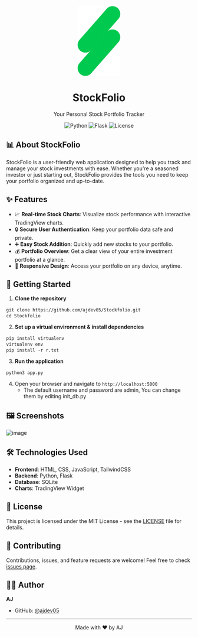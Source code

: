 <div align="center">
  <img src="static/imgs/stonkz.png" alt="StockFolio Logo" width=""/>
  <h1>StockFolio</h1>
  <p>Your Personal Stock Portfolio Tracker</p>
  
  ![Python](https://img.shields.io/badge/Python-v3.11+-blue.svg)
  ![Flask](https://img.shields.io/badge/Flask-v3.0+-green.svg)
  ![License](https://img.shields.io/badge/License-MIT-blue.svg)

</div>

## 📊 About StockFolio

StockFolio is a user-friendly web application designed to help you track and manage your stock investments with ease. Whether you're a seasoned investor or just starting out, StockFolio provides the tools you need to keep your portfolio organized and up-to-date.

## ✨ Features

- 📈 **Real-time Stock Charts**: Visualize stock performance with interactive TradingView charts.
- 🔒 **Secure User Authentication**: Keep your portfolio data safe and private.
- ➕ **Easy Stock Addition**: Quickly add new stocks to your portfolio.
- 💰 **Portfolio Overview**: Get a clear view of your entire investment portfolio at a glance.
- 📱 **Responsive Design**: Access your portfolio on any device, anytime.

## 🚀 Getting Started

1. **Clone the repository**
```
git clone https://github.com/ajdev05/Stockfolio.git
cd Stockfolio
```

2. **Set up a virtual environment & install dependencies**
```
pip install virtualenv
virtualenv env
pip install -r r.txt
```

3. **Run the application**
```
python3 app.py
```

4. Open your browser and navigate to `http://localhost:5000`
    - The default username and password are admin, You can change them by editing init_db.py

## 🖼️ Screenshots

![image](https://github.com/user-attachments/assets/51682254-9244-42d6-a82a-fc42c76626a8)


## 🛠️ Technologies Used

- **Frontend**: HTML, CSS, JavaScript, TailwindCSS
- **Backend**: Python, Flask
- **Database**: SQLite
- **Charts**: TradingView Widget

## 📝 License

This project is licensed under the MIT License - see the [LICENSE](LICENSE) file for details.

## 🤝 Contributing

Contributions, issues, and feature requests are welcome! Feel free to check [issues page](https://github.com/ajdev05/Stockfolio/issues).

## 👨‍💻 Author

**AJ**

- GitHub: [@ajdev05](https://github.com/ajdev05)

---

<div align="center">
Made with ❤️ by AJ
</div>
